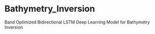 # Bathymetry_Inversion
Band Optimized Bidirectional LSTM Deep Learning Model for Bathymetry Inversion
